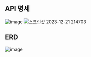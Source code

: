 ## API 명세 
![image](https://github.com/Joo-Veloper/Spring-plus/assets/134623719/286e056c-b15e-4087-a54f-c3d1e16770eb)
![스크린샷 2023-12-21 214703](https://github.com/Joo-Veloper/Spring-plus/assets/134623719/1a7c4f5a-5c6c-49eb-8e23-4a32d944117b)

## ERD
![image](https://github.com/Joo-Veloper/Spring-plus/assets/134623719/0f69e2d4-5f45-4b21-8d28-3021d4eac525)

